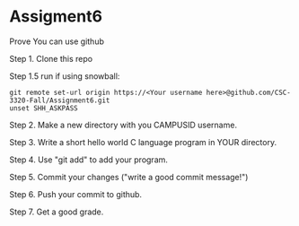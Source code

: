 Assigment6
==========

Prove You can use github

Step 1. Clone this repo

Step 1.5 
	run if using snowball:
```
git remote set-url origin https://<Your username here>@github.com/CSC-3320-Fall/Assignment6.git
unset SHH_ASKPASS
```


Step 2. Make a new directory with you CAMPUSID username.

Step 3. Write a short hello world C language program in YOUR directory.

Step 4. Use "git add" to add your program.

Step 5. Commit your changes ("write a good commit message!")

Step 6. Push your commit to github.

Step 7. Get a good grade.
